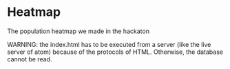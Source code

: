 # Heatmap
The population heatmap we made in the hackaton

WARNING: the index.html has to be executed from a server (like the live server of atom) because of the protocols of HTML. Otherwise, the database cannot be read.
